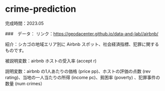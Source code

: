 # crime-prediction

完成時間：2023.05

###　データ：
リンク：https://geodacenter.github.io/data-and-lab//airbnb/

紹介：シカゴの地域エリア別に Airbnb スポット、社会経済指標、犯罪に関するものです。

被説明変数：airbnb ホストの受入率 (accept r)

説明変数：airbnb の1人あたりの価格 (price pp)、ホストの評価の点数 (rev rating)、当地の一人当たりの所得 (income pc)、貧困率 (poverty) 、犯罪事件の数量 (num crimes）



